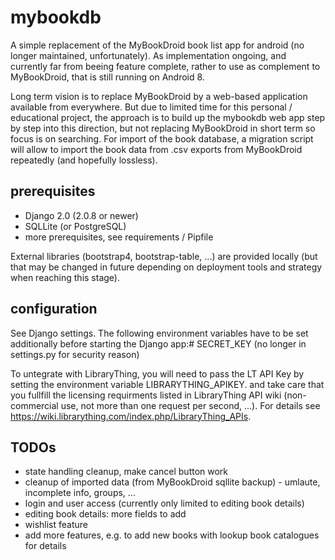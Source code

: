 # mybookdb
A simple replacement of the MyBookDroid book list app for android  (no longer maintained, unfortunately).
As implementation ongoing, and currently far from beeing feature complete, rather to use as complement to MyBookDroid, that is still running on Android 8.

Long term vision is to replace MyBookDroid by a web-based application available from everywhere.
But due to limited time for this personal / educational project, the approach is to build up the mybookdb 
web app step by step into this direction, but not replacing MyBookDroid in short term so focus is on searching.
For import of the book database, a migration script will allow to import the book data from .csv exports 
from MyBookDroid repeatedly (and hopefully lossless).

## prerequisites
+ Django 2.0  (2.0.8 or newer)
+ SQLLite (or PostgreSQL)
+ more prerequisites, see requirements / Pipfile

External libraries (bootstrap4, bootstrap-table, ...) are provided locally (but that may be changed in future
depending on deployment tools and strategy when reaching this stage).

## configuration
See Django settings.
The following environment variables have to be set additionally before starting the Django app:#
SECRET_KEY  (no longer in settings.py for security reason)

To untegrate with LibraryThing, you will need to pass the LT API Key by setting the environment variable LIBRARYTHING_APIKEY.
and take care that you fullfill the licensing requirments listed in LibraryThing API wiki (non-commercial use, not more than one request per second, ...).
For details see https://wiki.librarything.com/index.php/LibraryThing_APIs.

## TODOs
+ state handling cleanup, make cancel button work
+ cleanup of imported data (from MyBookDroid sqllite backup) - umlaute, incomplete info, groups, ...
+ login and user access (currently only limited to editing book details)
+ editing book details: more fields to add
+ wishlist feature
+ add more features, e.g. to add new books with lookup book catalogues for details

